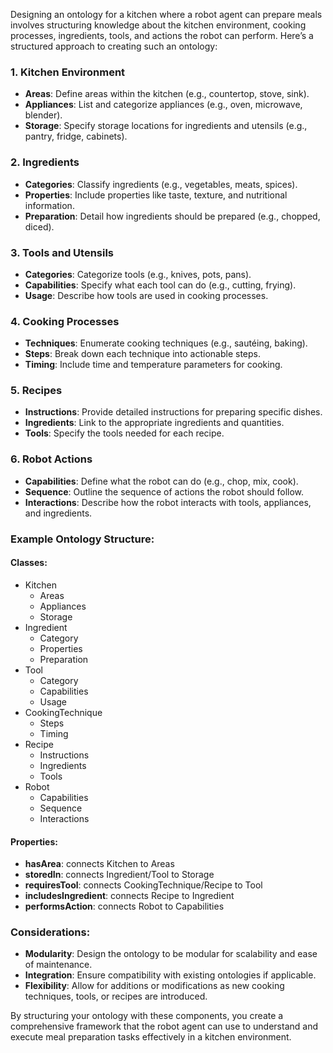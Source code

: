 Designing an ontology for a kitchen where a robot agent can prepare meals involves structuring knowledge about the kitchen environment, cooking processes, ingredients, tools, and actions the robot can perform. Here’s a structured approach to creating such an ontology:

### 1. **Kitchen Environment**
   - **Areas**: Define areas within the kitchen (e.g., countertop, stove, sink).
   - **Appliances**: List and categorize appliances (e.g., oven, microwave, blender).
   - **Storage**: Specify storage locations for ingredients and utensils (e.g., pantry, fridge, cabinets).

### 2. **Ingredients**
   - **Categories**: Classify ingredients (e.g., vegetables, meats, spices).
   - **Properties**: Include properties like taste, texture, and nutritional information.
   - **Preparation**: Detail how ingredients should be prepared (e.g., chopped, diced).

### 3. **Tools and Utensils**
   - **Categories**: Categorize tools (e.g., knives, pots, pans).
   - **Capabilities**: Specify what each tool can do (e.g., cutting, frying).
   - **Usage**: Describe how tools are used in cooking processes.

### 4. **Cooking Processes**
   - **Techniques**: Enumerate cooking techniques (e.g., sautéing, baking).
   - **Steps**: Break down each technique into actionable steps.
   - **Timing**: Include time and temperature parameters for cooking.

### 5. **Recipes**
   - **Instructions**: Provide detailed instructions for preparing specific dishes.
   - **Ingredients**: Link to the appropriate ingredients and quantities.
   - **Tools**: Specify the tools needed for each recipe.

### 6. **Robot Actions**
   - **Capabilities**: Define what the robot can do (e.g., chop, mix, cook).
   - **Sequence**: Outline the sequence of actions the robot should follow.
   - **Interactions**: Describe how the robot interacts with tools, appliances, and ingredients.

### Example Ontology Structure:

#### Classes:
- Kitchen
  - Areas
  - Appliances
  - Storage
- Ingredient
  - Category
  - Properties
  - Preparation
- Tool
  - Category
  - Capabilities
  - Usage
- CookingTechnique
  - Steps
  - Timing
- Recipe
  - Instructions
  - Ingredients
  - Tools
- Robot
  - Capabilities
  - Sequence
  - Interactions

#### Properties:
- **hasArea**: connects Kitchen to Areas
- **storedIn**: connects Ingredient/Tool to Storage
- **requiresTool**: connects CookingTechnique/Recipe to Tool
- **includesIngredient**: connects Recipe to Ingredient
- **performsAction**: connects Robot to Capabilities

### Considerations:
- **Modularity**: Design the ontology to be modular for scalability and ease of maintenance.
- **Integration**: Ensure compatibility with existing ontologies if applicable.
- **Flexibility**: Allow for additions or modifications as new cooking techniques, tools, or recipes are introduced.

By structuring your ontology with these components, you create a comprehensive framework that the robot agent can use to understand and execute meal preparation tasks effectively in a kitchen environment.